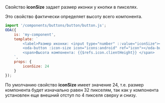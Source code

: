 ﻿Свойство **iconSize** задает размер иконки у кнопки в пикселях.

Это свойство фактически определяет высоту всего компонента.

```javascript _run_line_edit_loadoda_[my-component.js]_h=40_
import '/components/buttons/button/button.js';
ODA({
    is: 'my-component',
    template: `
        <label>Размер иконки: <input type="number" ::value="iconSize"></label><br>
        <oda-button :icon-size icon="icons:android" ref="icon"></oda-button>
        <span>Высота компонента: {{$refs.icon.clientHeight}} </span>
    `,
    props: {
        iconSize: 24
    }
});
```

 По умолчанию свойство **iconSize** имеет значение 24, т.е. размер компонента будет изначально равен 32 пикселям, так как у компонента установлен еще внешний отступ по 4 пикселя сверху и снизу.
